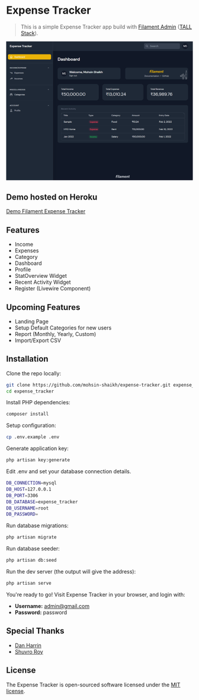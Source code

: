 # Expense Tracker

> This is a simple Expense Tracker app build with [Filament Admin](https://github.com/laravel-filament/filament) ([TALL Stack](https://tallstack.dev/)).

![alt text](./public/preview.png)

## Demo hosted on Heroku

[Demo Filament Expense Tracker](http://filament-expense-tracker.herokuapp.com)

## Features

- Income
- Expenses
- Category
- Dashboard
- Profile
- StatOverview Widget
- Recent Activity Widget
- Register (Livewire Component)

## Upcoming Features

- Landing Page
- Setup Default Categories for new users
- Report (Monthly, Yearly, Custom)
- Import/Export CSV

## Installation

Clone the repo locally:

```sh
git clone https://github.com/mohsin-shaikh/expense-tracker.git expense_tracker
cd expense_tracker
```

Install PHP dependencies:

```sh
composer install
```

Setup configuration:

```sh
cp .env.example .env
```

Generate application key:

```sh
php artisan key:generate
```

Edit .env and set your database connection details.

```sh
DB_CONNECTION=mysql
DB_HOST=127.0.0.1
DB_PORT=3306
DB_DATABASE=expense_tracker
DB_USERNAME=root
DB_PASSWORD=
```

Run database migrations:

```sh
php artisan migrate
```

Run database seeder:

```sh
php artisan db:seed
```

Run the dev server (the output will give the address):

```sh
php artisan serve
```

You're ready to go! Visit Expense Tracker in your browser, and login with:

- **Username:** admin@gmail.com
- **Password:** password

## Special Thanks

- [Dan Harrin](https://github.com/danharrin)
- [Shuvro Roy](https://github.com/shuvroroy)

## License

The Expense Tracker is open-sourced software licensed under the [MIT license](https://opensource.org/licenses/MIT).
